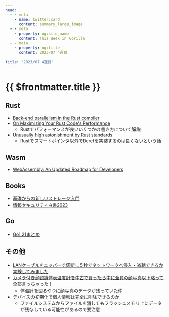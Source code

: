 ```yaml
---
head:
  - - meta
    - name: twitter:card
      content: summary_large_image
  - - meta
    - property: og:site_name
      content: This Week in Gorilla
  - - meta
    - property: og:title
      content: 2023/07 4週目

title: "2023/07 4週目"
---
```


# {{ $frontmatter.title }}

## Rust
- [Back-end parallelism in the Rust compiler](https://nnethercote.github.io/2023/07/11/back-end-parallelism-in-the-rust-compiler.html)
- [On Maximizing Your Rust Code's Performance](https://jbecker.dev/research/on-writing-performant-rust)
	- Rustでパフォーマンスが良いいくつかの書き方について解説
- [Unusually high astonishment by Rust standards](https://www.fuzzypixelz.com/blog/deref-confusion/)
	- Rustでスマートポインタ以外でDerefを実装するのは良くないという話

## Wasm
- [WebAssembly: An Updated Roadmap for Developers](https://bytecodealliance.org/articles/webassembly-the-updated-roadmap-for-developers)

## Books
- [基礎からの新しいストレージ入門](https://www.amazon.co.jp/dp/4802614136)
- [情報セキュリティ白書2023](https://www.ipa.go.jp/publish/wp-security/2023.html)

## Go
- [Go1.21まとめ](https://zenn.dev/koya_iwamura/articles/0f24b53dcc179f)

## その他
- [LANケーブルをニッパーで切断し５秒でネットワークへ侵入・盗聴できるか実験してみました](https://io.cyberdefense.jp/entry/lan-cable-intrusion/)
- [カメラ付き顔認識体表温度計を中古で買ったら中に全員の顔写真以下略って全部言っちゃった！](https://honeylab.hatenablog.jp/entry/2023/05/05/021135)
  - 体温計を図るやつに顔写真のデータが残っていた件
- [デバイスの初期化で個人情報は完全に削除できるのか](https://io.cyberdefense.jp/entry/%E3%83%87%E3%83%90%E3%82%A4%E3%82%B9%E3%81%AE%E5%88%9D%E6%9C%9F%E5%8C%96%E3%81%A7%E5%80%8B%E4%BA%BA%E6%83%85%E5%A0%B1%E3%81%AF%E5%AE%8C%E5%85%A8%E3%81%AB%E5%89%8A%E9%99%A4%E3%81%A7%E3%81%8D%E3%82%8B%E3%81%AE%E3%81%8B/)
  - ファイルシステムからファイルを消してもフラッシュメモリ上にデータが残存している可能性があるので要注意
